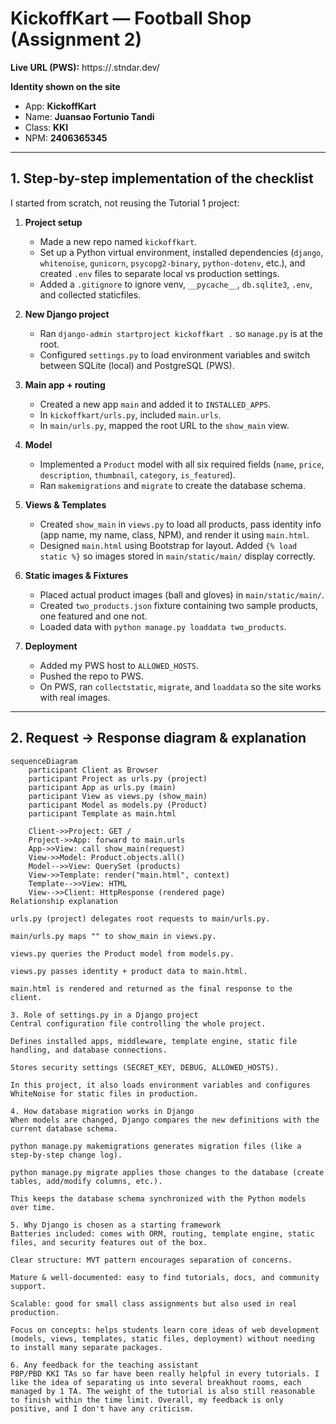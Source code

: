 # KickoffKart — Football Shop (Assignment 2)

**Live URL (PWS):** https://<replace-with-your-domain>.stndar.dev/

**Identity shown on the site**
- App: **KickoffKart**
- Name: **Juansao Fortunio Tandi**
- Class: **KKI**
- NPM: **2406365345**

---

## 1. Step-by-step implementation of the checklist
I started from scratch, not reusing the Tutorial 1 project:  

1. **Project setup**  
   - Made a new repo named `kickoffkart`.  
   - Set up a Python virtual environment, installed dependencies (`django`, `whitenoise`, `gunicorn`, `psycopg2-binary`, `python-dotenv`, etc.), and created `.env` files to separate local vs production settings.  
   - Added a `.gitignore` to ignore venv, `__pycache__`, `db.sqlite3`, `.env`, and collected staticfiles.  

2. **New Django project**  
   - Ran `django-admin startproject kickoffkart .` so `manage.py` is at the root.  
   - Configured `settings.py` to load environment variables and switch between SQLite (local) and PostgreSQL (PWS).  

3. **Main app + routing**  
   - Created a new app `main` and added it to `INSTALLED_APPS`.  
   - In `kickoffkart/urls.py`, included `main.urls`.  
   - In `main/urls.py`, mapped the root URL to the `show_main` view.  

4. **Model**  
   - Implemented a `Product` model with all six required fields (`name`, `price`, `description`, `thumbnail`, `category`, `is_featured`).  
   - Ran `makemigrations` and `migrate` to create the database schema.  

5. **Views & Templates**  
   - Created `show_main` in `views.py` to load all products, pass identity info (app name, my name, class, NPM), and render it using `main.html`.  
   - Designed `main.html` using Bootstrap for layout. Added `{% load static %}` so images stored in `main/static/main/` display correctly.  

6. **Static images & Fixtures**  
   - Placed actual product images (ball and gloves) in `main/static/main/`.  
   - Created `two_products.json` fixture containing two sample products, one featured and one not.  
   - Loaded data with `python manage.py loaddata two_products`.  

7. **Deployment**  
   - Added my PWS host to `ALLOWED_HOSTS`.  
   - Pushed the repo to PWS.  
   - On PWS, ran `collectstatic`, `migrate`, and `loaddata` so the site works with real images.  

---

## 2. Request → Response diagram & explanation

```mermaid
sequenceDiagram
    participant Client as Browser
    participant Project as urls.py (project)
    participant App as urls.py (main)
    participant View as views.py (show_main)
    participant Model as models.py (Product)
    participant Template as main.html

    Client->>Project: GET /
    Project->>App: forward to main.urls
    App->>View: call show_main(request)
    View->>Model: Product.objects.all()
    Model-->>View: QuerySet (products)
    View->>Template: render("main.html", context)
    Template-->>View: HTML
    View-->>Client: HttpResponse (rendered page)
Relationship explanation

urls.py (project) delegates root requests to main/urls.py.

main/urls.py maps "" to show_main in views.py.

views.py queries the Product model from models.py.

views.py passes identity + product data to main.html.

main.html is rendered and returned as the final response to the client.

3. Role of settings.py in a Django project
Central configuration file controlling the whole project.

Defines installed apps, middleware, template engine, static file handling, and database connections.

Stores security settings (SECRET_KEY, DEBUG, ALLOWED_HOSTS).

In this project, it also loads environment variables and configures WhiteNoise for static files in production.

4. How database migration works in Django
When models are changed, Django compares the new definitions with the current database schema.

python manage.py makemigrations generates migration files (like a step-by-step change log).

python manage.py migrate applies those changes to the database (create tables, add/modify columns, etc.).

This keeps the database schema synchronized with the Python models over time.

5. Why Django is chosen as a starting framework
Batteries included: comes with ORM, routing, template engine, static files, and security features out of the box.

Clear structure: MVT pattern encourages separation of concerns.

Mature & well-documented: easy to find tutorials, docs, and community support.

Scalable: good for small class assignments but also used in real production.

Focus on concepts: helps students learn core ideas of web development (models, views, templates, static files, deployment) without needing to install many separate packages.

6. Any feedback for the teaching assistant
PBP/PBD KKI TAs so far have been really helpful in every tutorials. I like the idea of separating us into several breakhout rooms, each managed by 1 TA. The weight of the tutorial is also still reasonable to finish within the time limit. Overall, my feedback is only positive, and I don't have any criticism.
